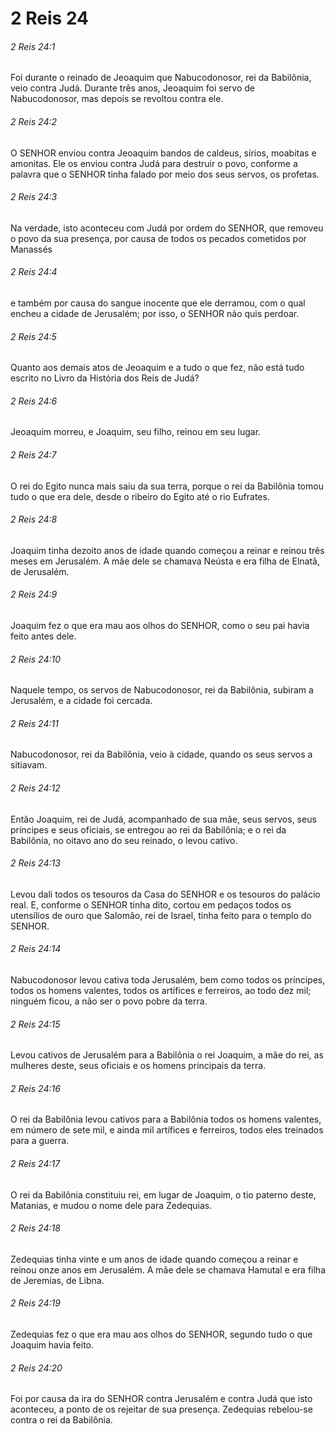 # 2 Reis 24

###### 2 Reis 24:1

Foi durante o reinado de Jeoaquim que Nabucodonosor, rei da Babilônia, veio contra Judá. Durante três anos, Jeoaquim foi servo de Nabucodonosor, mas depois se revoltou contra ele.

###### 2 Reis 24:2

O SENHOR enviou contra Jeoaquim bandos de caldeus, sírios, moabitas e amonitas. Ele os enviou contra Judá para destruir o povo, conforme a palavra que o SENHOR tinha falado por meio dos seus servos, os profetas.

###### 2 Reis 24:3

Na verdade, isto aconteceu com Judá por ordem do SENHOR, que removeu o povo da sua presença, por causa de todos os pecados cometidos por Manassés

###### 2 Reis 24:4

e também por causa do sangue inocente que ele derramou, com o qual encheu a cidade de Jerusalém; por isso, o SENHOR não quis perdoar.

###### 2 Reis 24:5

Quanto aos demais atos de Jeoaquim e a tudo o que fez, não está tudo escrito no Livro da História dos Reis de Judá?

###### 2 Reis 24:6

Jeoaquim morreu, e Joaquim, seu filho, reinou em seu lugar.

###### 2 Reis 24:7

O rei do Egito nunca mais saiu da sua terra, porque o rei da Babilônia tomou tudo o que era dele, desde o ribeiro do Egito até o rio Eufrates.

###### 2 Reis 24:8

Joaquim tinha dezoito anos de idade quando começou a reinar e reinou três meses em Jerusalém. A mãe dele se chamava Neústa e era filha de Elnatã, de Jerusalém.

###### 2 Reis 24:9

Joaquim fez o que era mau aos olhos do SENHOR, como o seu pai havia feito antes dele.

###### 2 Reis 24:10

Naquele tempo, os servos de Nabucodonosor, rei da Babilônia, subiram a Jerusalém, e a cidade foi cercada.

###### 2 Reis 24:11

Nabucodonosor, rei da Babilônia, veio à cidade, quando os seus servos a sitiavam.

###### 2 Reis 24:12

Então Joaquim, rei de Judá, acompanhado de sua mãe, seus servos, seus príncipes e seus oficiais, se entregou ao rei da Babilônia; e o rei da Babilônia, no oitavo ano do seu reinado, o levou cativo.

###### 2 Reis 24:13

Levou dali todos os tesouros da Casa do SENHOR e os tesouros do palácio real. E, conforme o SENHOR tinha dito, cortou em pedaços todos os utensílios de ouro que Salomão, rei de Israel, tinha feito para o templo do SENHOR.

###### 2 Reis 24:14

Nabucodonosor levou cativa toda Jerusalém, bem como todos os príncipes, todos os homens valentes, todos os artífices e ferreiros, ao todo dez mil; ninguém ficou, a não ser o povo pobre da terra.

###### 2 Reis 24:15

Levou cativos de Jerusalém para a Babilônia o rei Joaquim, a mãe do rei, as mulheres deste, seus oficiais e os homens principais da terra.

###### 2 Reis 24:16

O rei da Babilônia levou cativos para a Babilônia todos os homens valentes, em número de sete mil, e ainda mil artífices e ferreiros, todos eles treinados para a guerra.

###### 2 Reis 24:17

O rei da Babilônia constituiu rei, em lugar de Joaquim, o tio paterno deste, Matanias, e mudou o nome dele para Zedequias.

###### 2 Reis 24:18

Zedequias tinha vinte e um anos de idade quando começou a reinar e reinou onze anos em Jerusalém. A mãe dele se chamava Hamutal e era filha de Jeremias, de Libna.

###### 2 Reis 24:19

Zedequias fez o que era mau aos olhos do SENHOR, segundo tudo o que Joaquim havia feito.

###### 2 Reis 24:20

Foi por causa da ira do SENHOR contra Jerusalém e contra Judá que isto aconteceu, a ponto de os rejeitar de sua presença. Zedequias rebelou-se contra o rei da Babilônia.

